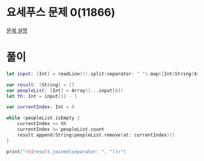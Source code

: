 # 요세푸스 문제 0(11866)
[문제 설명](https://www.acmicpc.net/problem/11866)

# 풀이
```swift
let input: [Int] = readLine()!.split(separator: " ").map({Int(String($0))!})

var result: [String] = []
var peopleList: [Int] = Array(1...input[0])
let th: Int = input[1] - 1

var currentIndex: Int = 0

while !peopleList.isEmpty {
    currentIndex += th
    currentIndex %= peopleList.count
    result.append(String(peopleList.remove(at: currentIndex)))
}

print("<\(result.joined(separator: ", "))>")
```

